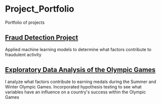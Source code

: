 # Project_Portfolio
Portfolio of projects

## [Fraud Detection Project](https://github.com/jjudley/jj_portfolio/blob/main/Fraud%20Detection%20.ipynb)
Applied machine learning models to determine what factors contribute to fraudulent activity 

 
 
 ## [Exploratory Data Analysis of the Olympic Games](https://github.com/jjudley/Data_Science_Portfolio/blob/main/Olympic%20games%20EDA%20(1).ipynb)
I analyze what factors contribute to earning medals during the Summer and Winter Olympic Games. Incorporated hypothesis testing to see what variables  have an influence on a country's success within the Olympic Games
